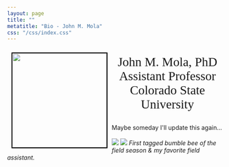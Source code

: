 ```yaml
---
layout: page
title: ""
metatitle: "Bio - John M. Mola"
css: "/css/index.css"
---
```


<img align="left" height="220" src="../img/me_PFTF.png" style="margin: 10px 10px; border:2px solid black">

<div style="text-align:center">
  <p style="font-family: calibri; font-size:22pt">
John M. Mola, PhD<br>
Assistant Professor<br>
Colorado State University<br>

  </p>
</div>

Maybe someday I'll update this again...
<br><br>
![](../img/small_beetag.png)            ![](../img/DSCN1695.png)
*First tagged bumble bee of the field season & my favorite field assistant.* 
